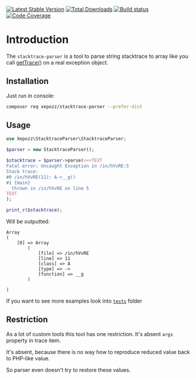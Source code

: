 [![Latest Stable Version](https://poser.pugx.org/xepozz/stacktrace-parser/v/stable.png)](https://packagist.org/packages/xepozz/stacktrace-parser)
[![Total Downloads](https://poser.pugx.org/xepozz/stacktrace-parser/downloads.png)](https://packagist.org/packages/xepozz/stacktrace-parser)
[![Build status](https://github.com/xepozz/stacktrace-parser/workflows/build/badge.svg)](https://github.com/xepozz/stacktrace-parser/actions?query=workflow%3Abuild)
[![Code Coverage](https://scrutinizer-ci.com/g/xepozz/stacktrace-parser/badges/coverage.png?b=main)](https://scrutinizer-ci.com/g/xepozz/stacktrace-parser/?branch=main)

# Introduction

The `stacktrace-parser` is a tool to parse string stacktrace to array like you
call [getTrace()](https://www.php.net/manual/ru/exception.gettrace.php) on a real exception object.

## Installation

Just run in console:

```bash
composer req xepozz/stacktrace-parser --prefer-dist
```

## Usage

```php
use Xepozz\StacktraceParser\StacktraceParser;

$parser = new StacktraceParser();

$stacktrace = $parser->parse(<<<TEXT
Fatal error: Uncaught Exception in /in/hVvRE:5
Stack trace:
#0 /in/hVvRE(11): A->__g()
#1 {main}
  thrown in /in/hVvRE on line 5
TEXT
);

print_r($stacktrace);
```

Will be outputted:

```
Array
(
    [0] => Array
        (
            [file] => /in/hVvRE
            [line] => 11
            [class] => A
            [type] => ->
            [function] => __g
        )

)
```

If you want to see more examples look into [`tests`](tests/) folder

## Restriction

As a lot of custom tools this tool has one restriction. It's absent `args` property in trace item.

It's absent, because there is no way how to reproduce reduced value back to PHP-like value.

So parser even doesn't try to restore these values.
